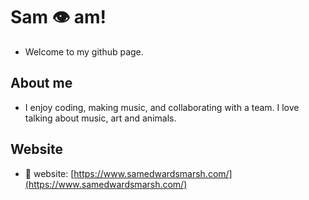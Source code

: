 # Sam 👁 am! 
* Welcome to my github page.

## About me
* I enjoy coding, making music, and collaborating with a team. I love talking about music, art and animals.

## Website
* 📲 website: [https://www.samedwardsmarsh.com/](https://www.samedwardsmarsh.com/)

<!--
**sedwardsmarsh/sedwardsmarsh** is a ✨ _special_ ✨ repository because its `README.md` (this file) appears on your GitHub profile.

Here are some ideas to get you started:

- 🔭 I’m currently working on ...
- 🌱 I’m currently learning ...
- 👯 I’m looking to collaborate on ...
- 🤔 I’m looking for help with ...
- 💬 Ask me about ...
- 📫 How to reach me: ...
- 😄 Pronouns: ...
- ⚡ Fun fact: ...
-->
